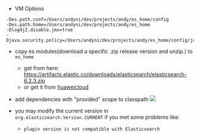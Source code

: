 
- VM Options
```shell
-Des.path.conf=/Users/andyni/dev/projects/andy/es_home/config
-Des.path.home=/Users/andyni/dev/projects/andy/es_home
-Dlog4j2.disable.jmx=true
-Djava.security.policy=/Users/andyni/dev/projects/andy/es_home/config/java.policy
```

- copy es modules(download a specific .zip release version and unzip.) to `es_home`
  - get from here: https://artifacts.elastic.co/downloads/elasticsearch/elasticsearch-6.2.3.zip
  - or get it from [huaweicloud](https://repo.huaweicloud.com/elasticsearch/6.2.3/elasticsearch-6.2.3.tar.gz)

- add dependencies with "provided" scope to classpath
  ![](https://cdn.jsdelivr.net/gh/promise2mm/pics/yiming/md/20220121011043.png)
- you may modify the current version in `org.elasticsearch.Version.CURRENT` if you met some problems like:
  - `plugin version is not compatible with Elasticsearch`